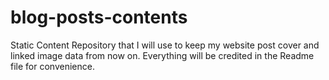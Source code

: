 # blog-posts-contents
Static Content Repository that I will use to keep my website post cover and linked image data from now on. Everything will be credited in the Readme file for convenience.
